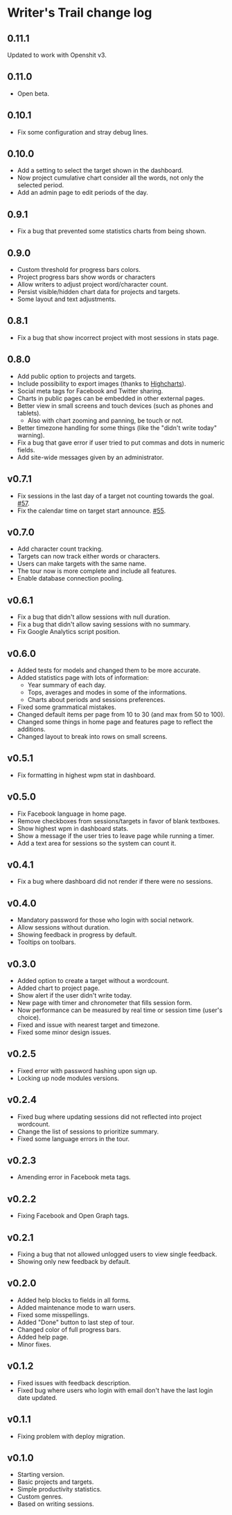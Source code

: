 # Writer's Trail change log

## 0.11.1

Updated to work with Openshit v3.

## 0.11.0

* Open beta.

## 0.10.1

* Fix some configuration and stray debug lines.

## 0.10.0

* Add a setting to select the target shown in the dashboard.
* Now project cumulative chart consider all the words, not only the selected period.
* Add an admin page to edit periods of the day.

## 0.9.1

* Fix a bug that prevented some statistics charts from being shown.

## 0.9.0

* Custom threshold for progress bars colors.
* Project progress bars show words or characters
* Allow writers to adjust project word/character count.
* Persist visible/hidden chart data for projects and targets.
* Some layout and text adjustments.

## 0.8.1

* Fix a bug that show incorrect project with most sessions in stats page.

## 0.8.0

* Add public option to projects and targets.
* Include possibility to export images (thanks to [Highcharts](http://www.highcharts.com)).
* Social meta tags for Facebook and Twitter sharing.
* Charts in public pages can be embedded in other external pages.
* Better view in small screens and touch devices (such as phones and tablets).
  * Also with chart zooming and panning, be touch or not.
* Better timezone handling for some things (like the "didn't write today" warning).
* Fix a bug that gave error if user tried to put commas and dots in numeric fields.
* Add site-wide messages given by an administrator.

## v0.7.1

* Fix sessions in the last day of a target not counting towards the goal.
  [#57](https://github.com/flikore/writerstrail/issues/57).
* Fix the calendar time on target start announce.
  [#55](https://github.com/flikore/writerstrail/issues/55).

## v0.7.0

* Add character count tracking.
* Targets can now track either words or characters.
* Users can make targets with the same name.
* The tour now is more complete and include all features.
* Enable database connection pooling.

## v0.6.1

* Fix a bug that didn't allow sessions with null duration.
* Fix a bug that didn't allow saving sessions with no summary.
* Fix Google Analytics script position.

## v0.6.0

* Added tests for models and changed them to be more accurate.
* Added statistics page with lots of information:
  * Year summary of each day.
  * Tops, averages and modes in some of the informations.
  * Charts about periods and sessions preferences.
* Fixed some grammatical mistakes.
* Changed default items per page from 10 to 30 (and max from 50 to 100).
* Changed some things in home page and features page to reflect the additions.
* Changed layout to break into rows on small screens.

## v0.5.1

* Fix formatting in highest wpm stat in dashboard.

## v0.5.0

* Fix Facebook language in home page.
* Remove checkboxes from sessions/targets in favor of blank textboxes.
* Show highest wpm in dashboard stats.
* Show a message if the user tries to leave page while running a timer.
* Add a text area for sessions so the system can count it.

## v0.4.1

* Fix a bug where dashboard did not render if there were no sessions.

## v0.4.0

* Mandatory password for those who login with social network.
* Allow sessions without duration.
* Showing feedback in progress by default.
* Tooltips on toolbars.

## v0.3.0

* Added option to create a target without a wordcount.
* Added chart to project page.
* Show alert if the user didn't write today.
* New page with timer and chronometer that fills session form.
* Now performance can be measured by real time or session time (user's choice).
* Fixed and issue with nearest target and timezone.
* Fixed some minor design issues.

## v0.2.5

* Fixed error with password hashing upon sign up.
* Locking up node modules versions.

## v0.2.4

* Fixed bug where updating sessions did not reflected into project wordcount.
* Change the list of sessions to prioritize summary.
* Fixed some language errors in the tour.

## v0.2.3

* Amending error in Facebook meta tags.

## v0.2.2

* Fixing Facebook and Open Graph tags.

## v0.2.1

* Fixing a bug that not allowed unlogged users to view single feedback.
* Showing only new feedback by default.

## v0.2.0

* Added help blocks to fields in all forms.
* Added maintenance mode to warn users.
* Fixed some misspellings.
* Added "Done" button to last step of tour.
* Changed color of full progress bars.
* Added help page.
* Minor fixes.

## v0.1.2

* Fixed issues with feedback description.
* Fixed bug where users who login with email don't have the last login date updated.

## v0.1.1

* Fixing problem with deploy migration.

## v0.1.0

* Starting version.
* Basic projects and targets.
* Simple productivity statistics.
* Custom genres.
* Based on writing sessions.

